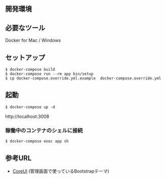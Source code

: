 ## 開発環境

## 必要なツール
Docker for Mac / Windows

## セットアップ

```
$ docker-compose build
$ docker-compose run --rm app bin/setup
$ cp docker-compose.override.yml.example  docker-compose.override.yml
```

## 起動

```
$ docker-compose up -d
```

http://localhost:3008

### 稼働中のコンテナのシェルに接続

```
$ docker-compose exec app sh
```

## 参考URL

- [CoreUI](https://coreui.io/) (管理画面で使っているBootstrapテーマ)
